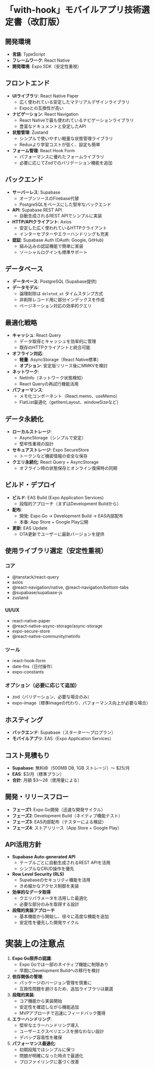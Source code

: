 # 「with-hook」モバイルアプリ技術選定書（改訂版）

## 開発環境

- **言語**: TypeScript
- **フレームワーク**: React Native
- **開発環境**: Expo SDK（安定性重視）

## フロントエンド

- **UIライブラリ**: React Native Paper
    - 広く使われている安定したマテリアルデザインライブラリ
    - Expoとの互換性が高い
- **ナビゲーション**: React Navigation
    - React Nativeで最も使われているナビゲーションライブラリ
    - 豊富なドキュメントと安定したAPI
- **状態管理**: Zustand
    - シンプルで使いやすい軽量な状態管理ライブラリ
    - Reduxより学習コストが低く、設定も簡単
- **フォーム管理**: React Hook Form
    - パフォーマンスに優れたフォームライブラリ
    - 必要に応じてZodでのバリデーション機能を追加

## バックエンド

- **サーバーレス**: Supabase
    - オープンソースのFirebase代替
    - PostgreSQLをベースにした堅牢なバックエンド
- **API**: Supabase REST API
    - 自動生成されるREST APIでシンプルに実装
- **HTTP/APIクライアント**: Axios
    - 安定した広く使われているHTTPクライアント
    - インターセプターやエラーハンドリングも充実
- **認証**: Supabase Auth (OAuth: Google, GitHub)
    - 組み込みの認証機能で簡単に実装
    - ソーシャルログインも標準サポート

## データベース

- **データベース**: PostgreSQL (Supabase提供)
- **データモデル**:
    - 論理削除は `deleted_at` タイムスタンプ方式
    - 非削除レコード用に部分インデックスを作成
    - ページネーション対応の効率的クエリ

## 最適化戦略

- **キャッシュ**: React Query
    - データ取得とキャッシュを効率的に管理
    - 既存のHTTPクライアントと統合可能
- **オフライン対応**:
    - **軽量**: AsyncStorage（React Native標準）
    - **オプション**: 安定版リリース後にMMKVを検討
- **ネットワーク**:
    - NetInfo（ネットワーク状態検知）
    - React Queryの再試行機能活用
- **パフォーマンス**:
    - メモ化コンポーネント（React.memo、useMemo）
    - FlatList最適化（getItemLayout、windowSizeなど）

## データ永続化

- **ローカルストレージ**:
    - AsyncStorage（シンプルで安定）
    - 堅牢性重視の設計
- **セキュアストレージ**: Expo SecureStore
    - トークンなど機密情報の安全な保存
- **クエリ永続化**: React Query + AsyncStorage
    - オフライン時の状態保存とオンライン復帰時の同期

## ビルド・デプロイ

- **ビルド**: EAS Build (Expo Application Services)
    - 段階的アプローチ（まずはDevelopment Buildから）
- **配布**:
    - 開発: Expo Go → Development Build → EAS内部配布
    - 本番: App Store + Google Play公開
- **更新**: EAS Update
    - OTA更新でユーザーに最新バージョンを提供

## 使用ライブラリ選定（安定性重視）

### コア

- @tanstack/react-query
- axios
- @react-navigation/native, @react-navigation/bottom-tabs
- @supabase/supabase-js
- zustand

### UI/UX

- react-native-paper
- @react-native-async-storage/async-storage
- expo-secure-store
- @react-native-community/netinfo

### ツール

- react-hook-form
- date-fns（日付操作）
- expo-constants

### オプション（必要に応じて追加）

- zod（バリデーション、必要な場合のみ）
- expo-image（標準Imageの代わり、パフォーマンス向上が必要な場合）

## ホスティング

- **バックエンド**: Supabase（スターター～プロプラン）
- **モバイルアプリ**: EAS（Expo Application Services）

## コスト見積もり

- **Supabase**: 無料枠（500MB DB, 1GB ストレージ）～ $25/月
- **EAS**: $3/月（標準プラン）
- **合計**: 月額 $3～28（使用量による）

## 開発・リリースフロー

- **フェーズ1**: Expo Go開発（迅速な開発サイクル）
- **フェーズ2**: Development Build（ネイティブ機能テスト）
- **フェーズ3**: EAS内部配布（テスターによる検証）
- **フェーズ4**: ストアリリース（App Store + Google Play）

## API活用方針

- **Supabase Auto-generated API**
    - テーブルごとに自動生成されるREST APIを活用
    - シンプルなCRUD操作を優先
- **Row Level Security (RLS)**
    - Supabaseのセキュリティ機能を活用
    - きめ細かなアクセス制御を実装
- **効率的なデータ取得**
    - クエリパラメータを活用した最適化
    - 必要な部分のみを取得する設計
- **段階的実装アプローチ**
    - 基本機能から開始し、徐々に高度な機能を追加
    - 安定性を優先した開発サイクル

# 実装上の注意点

1. **Expo Go限界の認識**:
    - Expo Goでは一部のネイティブ機能に制限あり
    - 早期にDevelopment Buildへの移行を検討
2. **依存関係の管理**:
    - パッケージのバージョン管理を慎重に
    - 互換性問題を避けるため、追加ライブラリは厳選
3. **段階的実装**:
    - コア機能から実装開始
    - 安定性を確認しながら機能追加
    - MVPアプローチで迅速にフィードバック獲得
4. **エラーハンドリング**:
    - 堅牢なエラーハンドリング導入
    - ユーザーエクスペリエンスを損なわない設計
    - デバッグ容易性を確保
5. **パフォーマンス最適化**:
    - 初期段階ではシンプルに保つ
    - 問題が明確になった時点で最適化
    - プロファイリングに基づく改善

